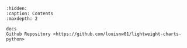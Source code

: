```{toctree}
:hidden:
:caption: Contents
:maxdepth: 2

docs
Github Repository <https://github.com/louisnw01/lightweight-charts-python>
```

```{include} ../../README.md

